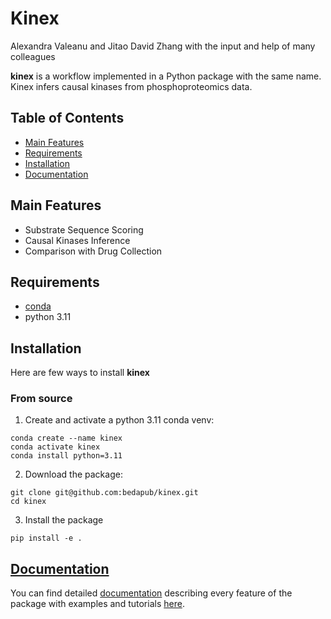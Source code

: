 # Kinex

Alexandra Valeanu and Jitao David Zhang with the input and help of many colleagues

**kinex** is a workflow implemented in a Python package with the same name. Kinex infers causal kinases from phosphoproteomics data.

## Table of Contents

- [Main Features](#main-features)
- [Requirements](#requirements)
- [Installation](#installation)
- [Documentation](#documentation)

## Main Features

- Substrate Sequence Scoring
- Causal Kinases Inference
- Comparison with Drug Collection

## Requirements

- [conda](https://docs.conda.io/en/latest/miniconda.html)
- python 3.11

## Installation

Here are few ways to install **kinex**

### From source

1. Create and activate a python 3.11 conda venv:

```
conda create --name kinex
conda activate kinex
conda install python=3.11
```

2. Download the package:

```
git clone git@github.com:bedapub/kinex.git
cd kinex
```

3. Install the package

```
pip install -e .
```

## [Documentation](https://kinex.readthedocs.io/en/latest/)

You can find detailed [documentation](https://kinex.readthedocs.io/en/latest/) describing every feature of the package with examples and tutorials [here](https://kinex.readthedocs.io/en/latest/).
